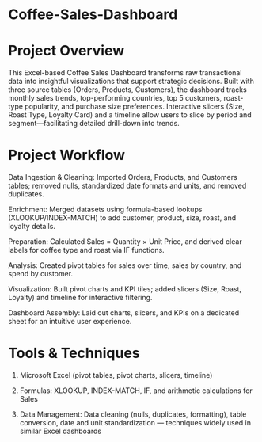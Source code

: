# Coffee-Sales-Dashboard
# Project Overview
This Excel-based Coffee Sales Dashboard transforms raw transactional data into insightful visualizations that support strategic decisions. Built with three source tables (Orders, Products, Customers), the dashboard tracks monthly sales trends, top-performing countries, top 5 customers, roast-type popularity, and purchase size preferences. Interactive slicers (Size, Roast Type, Loyalty Card) and a timeline allow users to slice by period and segment—facilitating detailed drill-down into trends.
# Project Workflow
Data Ingestion & Cleaning: Imported Orders, Products, and Customers tables; removed nulls, standardized date formats and units, and removed duplicates.

Enrichment: Merged datasets using formula-based lookups (XLOOKUP/INDEX-MATCH) to add customer, product, size, roast, and loyalty details.

Preparation: Calculated Sales = Quantity × Unit Price, and derived clear labels for coffee type and roast via IF functions.

Analysis: Created pivot tables for sales over time, sales by country, and spend by customer.

Visualization: Built pivot charts and KPI tiles; added slicers (Size, Roast, Loyalty) and timeline for interactive filtering.

Dashboard Assembly: Laid out charts, slicers, and KPIs on a dedicated sheet for an intuitive user experience.

# Tools & Techniques
1. Microsoft Excel (pivot tables, pivot charts, slicers, timeline)

2. Formulas: XLOOKUP, INDEX-MATCH, IF, and arithmetic calculations for Sales

3. Data Management: Data cleaning (nulls, duplicates, formatting), table conversion, date and unit standardization — techniques widely used in similar Excel dashboards

